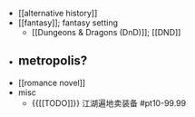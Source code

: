 - [[alternative history]]
- [[fantasy]]; fantasy setting
    - [[Dungeons & Dragons (DnD)]]; [[DND]]
- metropolis?
    - 
- [[romance novel]]
- misc
    - {{[[TODO]]}} 江湖遍地卖装备 #pt10-99.99
